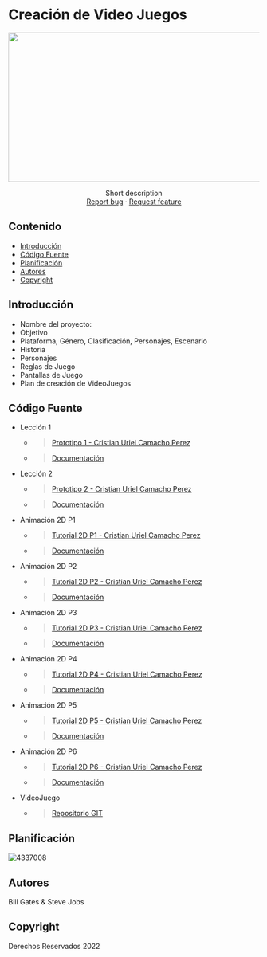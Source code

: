 # Creación de Video Juegos
<p align="center">
    <img src="https://www.starkcloud.com/hubfs/Imported_Blog_Media/Desarrollo-de-Software.webp" alt="Logo" width=1200 height=300>
  
  <p align="center">
    Short description
    <br>
    <a href="https://reponame/issues/new?template=bug.md">Report bug</a>
    ·
    <a href="https://reponame/issues/new?template=feature.md&labels=feature">Request feature</a>
  </p>
</p>

## Contenido

- [Introducción](#introducción)
- [Código Fuente](#código-fuente)
- [Planificación](#planificación)
- [Autores](#autores)
- [Copyright](#copyright)

## Introducción

- Nombre del proyecto: 
- Objetivo
- Plataforma, Género, Clasificación, Personajes, Escenario
- Historia
- Personajes
- Reglas de Juego
- Pantallas de Juego
- Plan de creación de VideoJuegos

## Código Fuente

* Lección 1
  * > [Prototipo 1 - Cristian Uriel Camacho Perez](./Prototipo1_CristianUrielCamachoPerez.unitypackage)
  * > [Documentación](https://drive.google.com/drive/u/2/folders/1Io4Dfayk6eIPKTcgz3NgaLImQGLOjKr0)
* Lección 2
  * > [Prototipo 2 - Cristian Uriel Camacho Perez](./Prototipo2_CristianUrielCamachoPerez.unitypackage)
  * > [Documentación](https://drive.google.com/drive/u/2/folders/111fSQaocRTG6zRJllIsqOs2jGYJKT0hQ)
* Animación 2D P1
  * > [Tutorial 2D P1 - Cristian Uriel Camacho Perez](./Tutorial2D-P1_CristianUrielCamachoPérez.unitypackage)
  * > [Documentación](https://drive.google.com/drive/u/2/folders/1Io4Dfayk6eIPKTcgz3NgaLImQGLOjKr0)
* Animación 2D P2
  * > [Tutorial 2D P2 - Cristian Uriel Camacho Perez](./Tutorial2D-P2_CristianUrielCamachoPérez.unitypackage)
  * > [Documentación](https://github.com/UPerezS/U2VideoJuegos/blob/main/Documentaci%C3%B3n/Player%20Animations%202D%20Tutorial%2002.docx)
* Animación 2D P3
  * > [Tutorial 2D P3 - Cristian Uriel Camacho Perez](./Tutorial2D-P3_CristianUrielCamachoPérez.unitypackage)
  * > [Documentación](https://github.com/UPerezS/U2VideoJuegos/blob/main/Documentaci%C3%B3n/Player%20Animations%202D%20Tutorial%2003.docx)
* Animación 2D P4
  * > [Tutorial 2D P4 - Cristian Uriel Camacho Perez](./Tutorial2D-P4_CristianUrielCamachoPérez.unitypackage)
  * > [Documentación](https://github.com/UPerezS/U2VideoJuegos/blob/main/Documentaci%C3%B3n/Player%20Animations%202D%20Tutorial%2004.docx)
* Animación 2D P5
  * > [Tutorial 2D P5 - Cristian Uriel Camacho Perez](./Tutorial2D-P5_CristianUrielCamachoPérez.unitypackage)
  * > [Documentación](https://github.com/UPerezS/U2VideoJuegos/blob/main/Documentaci%C3%B3n/Player%20Animations%202D%20Tutorial%2005.docx)
* Animación 2D P6
  * > [Tutorial 2D P6 - Cristian Uriel Camacho Perez](./Tutorial2D-P6_CristianUrielCamachoPérez.unitypackage)
  * > [Documentación](https://github.com/UPerezS/U2VideoJuegos/blob/main/Documentaci%C3%B3n/Player%20Animations%202D%20Tutorial%2006.docx)
* VideoJuego
  * > [Repositorio GIT](https://github.com/UPerezS/VG-GuardianForest.git)

## Planificación

![4337008](https://user-images.githubusercontent.com/8560750/195951617-083a7e4d-323d-47b5-8e5e-529ded31bc06.jpg)

## Autores
Bill Gates & Steve Jobs

## Copyright
Derechos Reservados 2022
